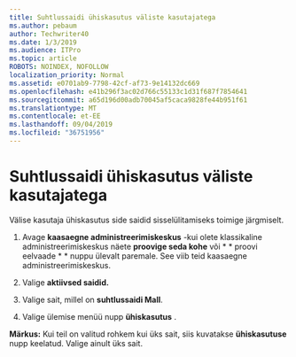 ```yaml
---
title: Suhtlussaidi ühiskasutus väliste kasutajatega
ms.author: pebaum
author: Techwriter40
ms.date: 1/3/2019
ms.audience: ITPro
ms.topic: article
ROBOTS: NOINDEX, NOFOLLOW
localization_priority: Normal
ms.assetid: e0701ab9-7798-42cf-af73-9e14132dc669
ms.openlocfilehash: e41b296f3ac02d766c55133c1d31f687f7854641
ms.sourcegitcommit: a65d196d00adb70045af5caca9828fe44b951f61
ms.translationtype: MT
ms.contentlocale: et-EE
ms.lasthandoff: 09/04/2019
ms.locfileid: "36751956"
---
```

# <a name="share-a-communication-site-with-external-users"></a>Suhtlussaidi ühiskasutus väliste kasutajatega

Välise kasutaja ühiskasutus side saidid sisselülitamiseks toimige järgmiselt. 
  
1. Avage **kaasaegne administreerimiskeskus** -kui olete klassikaline administreerimiskeskus näete **proovige seda kohe** või * * proovi eelvaade * * nuppu ülevalt paremale. See viib teid kaasaegne administreerimiskeskus. 
  
2. Valige **aktiivsed saidid.**
  
3. Valige sait, millel on **suhtlussaidi Mall**. 
  
4. Valige ülemise menüü nupp **ühiskasutus** . 
  
 **Märkus:** Kui teil on valitud rohkem kui üks sait, siis kuvatakse **ühiskasutuse** nupp keelatud. Valige ainult üks sait. 
  

